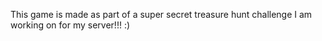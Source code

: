 This game is made as part of a super secret treasure hunt challenge I am working on for my server!!! :)